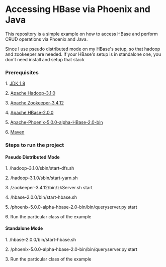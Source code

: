 <h1>Accessing HBase via Phoenix and Java</h1>

<p> This repository is a simple example on how to access HBase and perform CRUD operations via Phoenix and Java.</p>
<p> Since I use pseudo distributed mode on my HBase's setup, so that hadoop and zookeeper are needed. If your HBase's setup is in standalone one, you don't need install and setup that stack</p>

<h3>Prerequisites</h3>
<p>1. <a href="http://www.oracle.com/technetwork/java/javase/downloads/jdk8-downloads-2133151.html">JDK 1.8</a></p>
<p>2. <a href="http://www.apache.org/dyn/closer.cgi/hadoop/common/hadoop-3.1.0/hadoop-3.1.0.tar.gz">Apache Hadoop-3.1.0</a></p>
<p>3. <a href="http://www-us.apache.org/dist/zookeeper/zookeeper-3.4.12/">Apache Zookeeper-3.4.12</a></p>
<p>4. <a href="http://www.apache.org/dyn/closer.lua/hbase/2.0.0/hbase-2.0.0-bin.tar.gz">Apache HBase-2.0.0</a></p>
<p>5. <a href="https://phoenix.apache.org">Apache-Phoenix-5.0.0-alpha-HBase-2.0-bin</a></p>
<p>6. <a href="https://maven.apache.org">Maven</a></p>

<h3>Steps to run the project</h3>
<h4>Pseudo Distributed Mode</h4>
<p>1. /hadoop-3.1.0/sbin/start-dfs.sh</p>
<p>2. /hadoop-3.1.0/sbin/start-yarn.sh</p>
<p>3. /zookeeper-3.4.12/bin/zkServer.sh start</p>
<p>4. /hbase-2.0.0/bin/start-hbase.sh</p>
<p>5. /phoenix-5.0.0-alpha-hbase-2.0-bin/bin/queryserver.py start</p>
<p>6. Run the particular class of the example</p>

<h4>Standalone Mode</h4>
<p>1. /hbase-2.0.0/bin/start-hbase.sh</p>
<p>2. /phoenix-5.0.0-alpha-hbase-2.0-bin/bin/queryserver.py start</p>
<p>3. Run the particular class of the example</p>
